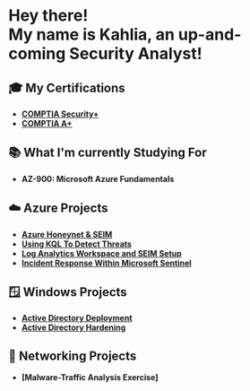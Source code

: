 <h1>Hey there! <br>
My name is Kahlia, an up-and-coming <b>Security Analyst!</b> </h1>

<h2> 🎓 My Certifications </h2>

- <b>[COMPTIA Security+](https://www.credly.com/earner/earned/badge/c1fe0f56-8015-4bc0-b182-a0f9f2454b57)</b>
- <b>[COMPTIA A+](https://www.credly.com/badges/93bff781-3c6b-4f74-a3f8-e70ed79b188f)</b>

<h2> 📚 What I'm currently Studying For </h2>

- <b>AZ-900: Microsoft Azure Fundamentals</b>


<h2>☁️ Azure Projects </h2>

- <b>[Azure Honeynet & SEIM](https://github.com/kjonet/Azure-HoneyNet-and-Soc/blob/main/README.md)</b>
- <b>[Using KQL To Detect Threats](https://github.com/kjonet/Azure-Alerts-Using-KQL)</b>
- <b>[Log Analytics Workspace and SEIM Setup](https://github.com/kjonet/Azure-Logging-and-SIEM-Setup)</b>
- <b>[Incident Response Within Microsoft Sentinel](https://github.com/kjonet/Incident-Response-Within-Microsoft-Sentinel/blob/main/README.md)</b>


<h2>🪟 Windows Projects </h2>

- <b>[Active Directory Deployment](https://github.com/kjonet/Active-Directory-Deployment)</b>
- <b>[Active Directory Hardening](https://github.com/kjonet/Hardening-Active-Directory/edit/main/README.md)</b>


<h2>🛜 Networking Projects </h2>

- <b>[Malware-Traffic Analysis Exercise]
